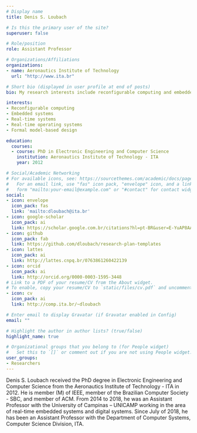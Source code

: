 ```yaml
---
# Display name
title: Denis S. Loubach

# Is this the primary user of the site?
superuser: false

# Role/position
role: Assistant Professor

# Organizations/Affiliations
organizations:
- name: Aeronautics Institute of Technology
  url: "http://www.ita.br"

# Short bio (displayed in user profile at end of posts)
bio: My research interests include reconfigurable computing and embedded systems design.

interests:
- Reconfigurable computing
- Embedded systems
- Real-time systems
- Real-time operating systems
- Formal model-based design

education:
  courses:
  - course: PhD in Electronic Engineering and Computer Science
    institution: Aeronautics Institute of Technology - ITA
    year: 2012

# Social/Academic Networking
# For available icons, see: https://sourcethemes.com/academic/docs/page-builder/#icons
#   For an email link, use "fas" icon pack, "envelope" icon, and a link in the
#   form "mailto:your-email@example.com" or "#contact" for contact widget.
social:
- icon: envelope
  icon_pack: fas
  link: 'mailto:dloubach@ita.br'
- icon: google-scholar
  icon_pack: ai
  link: https://scholar.google.com.br/citations?hl=pt-BR&user=E-YuAP8AAAAJ&view_op=list_works&sortby=pubdate
- icon: github
  icon_pack: fab
  link: https://github.com/dloubach/research-plan-templates
- icon: lattes
  icon_pack: ai
  link: http://lattes.cnpq.br/0763861260422139
- icon: orcid
  icon_pack: ai
  link: http://orcid.org/0000-0003-1595-3448
# Link to a PDF of your resume/CV from the About widget.
# To enable, copy your resume/CV to `static/files/cv.pdf` and uncomment the lines below.
- icon: cv
  icon_pack: ai
  link: http://comp.ita.br/~dloubach

# Enter email to display Gravatar (if Gravatar enabled in Config)
email: ""

# Highlight the author in author lists? (true/false)
highlight_name: true

# Organizational groups that you belong to (for People widget)
#   Set this to `[]` or comment out if you are not using People widget.
user_groups:
- Researchers
---
```


Denis S. Loubach received the PhD degree in Electronic Engineering and Computer
Science from the Aeronautics Institute of Technology - ITA in 2012. He is member
(M) of IEEE, member of the Brazilian Computer Society - SBC, and member of ACM. From
2014 to 2018, he was an Assistant Professor with the University of Campinas –
UNICAMP working in the area of real-time embedded systems and digital
systems. Since July of 2018, he has been an Assistant Professor with the
Department of Computer Systems, Computer Science Division, ITA.

